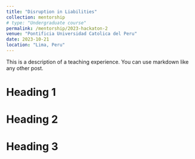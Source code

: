 ```yaml
---
title: "Disruption in Liabilities"
collection: mentorship
# type: "Undergraduate course"
permalink: /mentorship/2023-hackaton-2
venue: "Pontificia Universidad Catolica del Peru"
date: 2023-10-21
location: "Lima, Peru"
---
```


This is a description of a teaching experience. You can use markdown like any other post.

Heading 1
======

Heading 2
======

Heading 3
======
